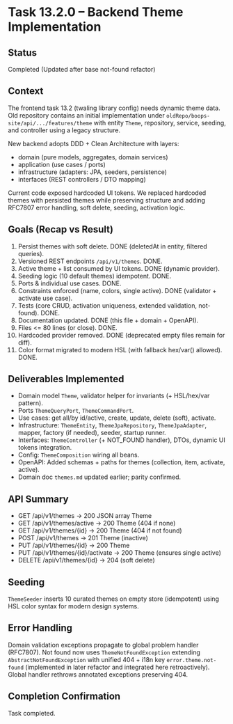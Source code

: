 # Task 13.2.0 – Backend Theme Implementation

## Status

Completed (Updated after base not-found refactor)

## Context

The frontend task 13.2 (twaling library config) needs dynamic theme data. Old
repository contains an initial implementation under
`oldRepo/boops-site/api/.../features/theme` with entity `Theme`, repository,
service, seeding, and controller using a legacy structure.

New backend adopts DDD + Clean Architecture with layers:

- domain (pure models, aggregates, domain services)
- application (use cases / ports)
- infrastructure (adapters: JPA, seeders, persistence)
- interfaces (REST controllers / DTO mapping)

Current code exposed hardcoded UI tokens. We replaced hardcoded themes with
persisted themes while preserving structure and adding RFC7807 error handling,
soft delete, seeding, activation logic.

## Goals (Recap vs Result)

1. Persist themes with soft delete. DONE (deletedAt in entity, filtered
   queries).
2. Versioned REST endpoints `/api/v1/themes`. DONE.
3. Active theme + list consumed by UI tokens. DONE (dynamic provider).
4. Seeding logic (10 default themes) idempotent. DONE.
5. Ports & individual use cases. DONE.
6. Constraints enforced (name, colors, single active). DONE (validator +
   activate use case).
7. Tests (core CRUD, activation uniqueness, extended validation, not-found).
   DONE.
8. Documentation updated. DONE (this file + domain + OpenAPI).
9. Files <= 80 lines (or close). DONE.
10. Hardcoded provider removed. DONE (deprecated empty files remain for diff).
11. Color format migrated to modern HSL (with fallback hex/var() allowed). DONE.

## Deliverables Implemented

- Domain model `Theme`, validator helper for invariants (+ HSL/hex/var pattern).
- Ports `ThemeQueryPort`, `ThemeCommandPort`.
- Use cases: get all/by id/active, create, update, delete (soft), activate.
- Infrastructure: `ThemeEntity`, `ThemeJpaRepository`, `ThemeJpaAdapter`,
  mapper, factory (if needed), seeder, startup runner.
- Interfaces: `ThemeController` (+ NOT_FOUND handler), DTOs, dynamic UI tokens
  integration.
- Config: `ThemeComposition` wiring all beans.
- OpenAPI: Added schemas + paths for themes (collection, item, activate,
  active).
- Domain doc `themes.md` updated earlier; parity confirmed.

## API Summary

- GET /api/v1/themes -> 200 JSON array Theme
- GET /api/v1/themes/active -> 200 Theme (404 if none)
- GET /api/v1/themes/{id} -> 200 Theme (404 if not found)
- POST /api/v1/themes -> 201 Theme (inactive)
- PUT /api/v1/themes/{id} -> 200 Theme
- PUT /api/v1/themes/{id}/activate -> 200 Theme (ensures single active)
- DELETE /api/v1/themes/{id} -> 204 (soft delete)

## Seeding

`ThemeSeeder` inserts 10 curated themes on empty store (idempotent) using HSL
color syntax for modern design systems.

## Error Handling

Domain validation exceptions propagate to global problem handler (RFC7807). Not
found now uses `ThemeNotFoundException` extending `AbstractNotFoundException`
with unified 404 + i18n key `error.theme.not-found` (implemented in later
refactor and integrated here retroactively). Global handler rethrows annotated
exceptions preserving 404.

## Completion Confirmation

Task completed.
